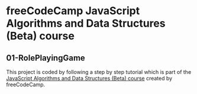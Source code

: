 # freeCodeCamp JavaScript Algorithms and Data Structures (Beta) course

## 01-RolePlayingGame

This project is coded by following a step by step tutorial which is part of the [JavaScript Algorithms and Data Structures (Beta) course](https://www.freecodecamp.org/learn/javascript-algorithms-and-data-structures-v8/) created by freeCodeCamp.

